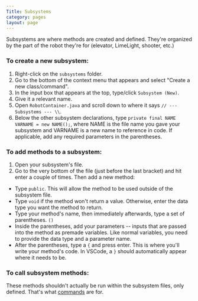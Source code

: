 ```yaml
---
Title: Subsystems
category: pages
layout: page
---
```

Subsystems are where methods are created and defined. They're organized by the part of the robot they're for (elevator, LimeLight, shooter, etc.)

### To create a new subsystem:
1. Right-click on the `subsystems` folder.
2. Go to the bottom of the context menu that appears and select "Create a new class/command".
3. In the input box that appears at the top, type/click `Subsystem (New)`.
4. Give it a relevant name.
5. Open `RobotContainer.java` and scroll down to where it says `// --- Subsystems --- \\`.
6. Below the other subsystem declarations, type `private final NAME VARNAME = new NAME();`, where NAME is the file name you gave your subsystem and VARNAME is a new name to reference in code. If applicable, add any required parameters in the parentheses.

### To add methods to a subsystem:
1. Open your subsystem's file.
2. Go to the very bottom of the file (just before the last bracket) and hit enter a couple of times. Then add a new method:
* Type `public`. This will allow the method to be used outside of the subsystem file.
* Type `void` if the method won't return a value. Otherwise, enter the data type you want the method to return.
* Type your method's name, then immediately afterwards, type a set of parentheses. `()`
* Inside the parentheses, add your parameters -- inputs that are passed into the method as premade variables. Like normal variables, you need to provide the data type and a parameter name.
* After the parentheses, type a `{` and press enter. This is where you'll write your method's code. In VSCode, a `}` should automatically appear where it needs to be.

### To call subsystem methods:
These methods shouldn't actually be run within the subsystem files, only defined. That's what [commands](https://github.com/Team2530/Documentation/wiki/Commands) are for.